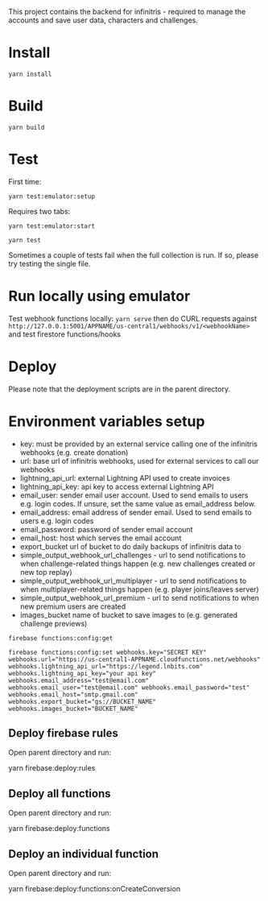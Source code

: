 This project contains the backend for infinitris - required to manage the accounts and save user data, characters and challenges.

# Install

`yarn install`

# Build

`yarn build`

# Test

First time:

`yarn test:emulator:setup`

Requires two tabs:

`yarn test:emulator:start`

`yarn test`

Sometimes a couple of tests fail when the full collection is run. If so, please try testing the single file.

# Run locally using emulator

Test webhook functions locally: `yarn serve` then do CURL requests against `http://127.0.0.1:5001/APPNAME/us-central1/webhooks/v1/<webhookName>` and test firestore functions/hooks

# Deploy

Please note that the deployment scripts are in the parent directory.

# Environment variables setup

- key: must be provided by an external service calling one of the infinitris webhooks (e.g. create donation)
- url: base url of infinitris webhooks, used for external services to call our webhooks
- lightning_api_url: external Lightning API used to create invoices
- lightning_api_key: api key to access external Lightning API
- email_user: sender email user account. Used to send emails to users e.g. login codes. If unsure, set the same value as email_address below.
- email_address: email address of sender email. Used to send emails to users e.g. login codes
- email_password: password of sender email account
- email_host: host which serves the email account
- export_bucket url of bucket to do daily backups of infinitris data to
- simple_output_webhook_url_challenges - url to send notifications to when challenge-related things happen (e.g. new challenges created or new top replay)
- simple_output_webhook_url_multiplayer - url to send notifications to when multiplayer-related things happen (e.g. player joins/leaves server)
- simple_output_webhook_url_premium - url to send notifications to when new premium users are created
- images_bucket name of bucket to save images to (e.g. generated challenge previews)

`firebase functions:config:get`

`firebase functions:config:set webhooks.key="SECRET KEY" webhooks.url="https://us-central1-APPNAME.cloudfunctions.net/webhooks" webhooks.lightning_api_url="https://legend.lnbits.com" webhooks.lightning_api_key="your api key" webhooks.email_address="test@email.com" webhooks.email_user="test@email.com" webhooks.email_password="test" webhooks.email_host="smtp.gmail.com" webhooks.export_bucket="gs://BUCKET_NAME" webhooks.images_bucket="BUCKET_NAME"`

## Deploy firebase rules

Open parent directory and run:

yarn firebase:deploy:rules

## Deploy all functions

Open parent directory and run:

yarn firebase:deploy:functions

## Deploy an individual function

Open parent directory and run:

yarn firebase:deploy:functions:onCreateConversion
